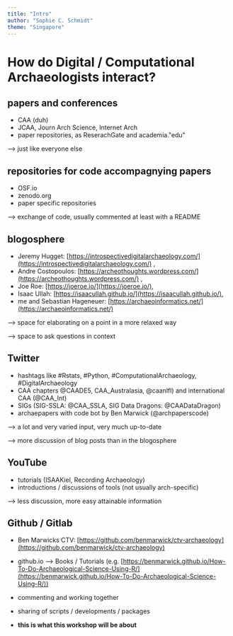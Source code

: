 ```yaml
---
title: "Intro"
author: "Sophie C. Schmidt"
theme: "Singapore"
---
```


# How do Digital / Computational Archaeologists interact?

## papers and conferences
- CAA (duh)
- JCAA, Journ Arch Science, Internet Arch
- paper repositories, as ReserachGate and academia."edu"

--> just like everyone else

## repositories for code accompagnying papers
- OSF.io
- zenodo.org
- paper specific repositories

--> exchange of code, usually commented at least with a README

## blogosphere
- Jeremy Hugget: [https://introspectivedigitalarchaeology.com/](https://introspectivedigitalarchaeology.com/) ,
- Andre Costopoulos: [https://archeothoughts.wordpress.com/](https://archeothoughts.wordpress.com/) ,
- Joe Roe: [https://joeroe.io/](https://joeroe.io/),
- Isaac Ullah: [https://isaacullah.github.io/](https://isaacullah.github.io/),
- me and Sebastian Hageneuer: [https://archaeoinformatics.net/](https://archaeoinformatics.net/)

--> space for elaborating on a point in a more relaxed way

--> space to ask questions in context


## Twitter
- hashtags like #Rstats, #Python, #ComputationalArchaeology, #DigitalArchaeology
- CAA chapters @CAADE5,  CAA_Australasia, @caanlfl) and international CAA (@CAA_Int)
- SIGs (SIG-SSLA: @CAA_SSLA, SIG Data Dragons: @CAADataDragon)
- archaepapers with code bot by Ben Marwick (@archpaperscode)

--> a lot and very varied input, very much up-to-date

--> more discussion of blog posts than in the blogosphere

## YouTube
- tutorials (ISAAKiel, Recording Archaeology)
- introductions / discussions of tools (not usually arch-specific)

--> less discussion, more easy attainable information

## Github / Gitlab
- Ben Marwicks CTV: [https://github.com/benmarwick/ctv-archaeology](https://github.com/benmarwick/ctv-archaeology) 
- github.io --> Books / Tutorials (e.g. [https://benmarwick.github.io/How-To-Do-Archaeological-Science-Using-R/](https://benmarwick.github.io/How-To-Do-Archaeological-Science-Using-R/))

- commenting and working together
- sharing of scripts / developments / packages
- **this is what this workshop will be about**
